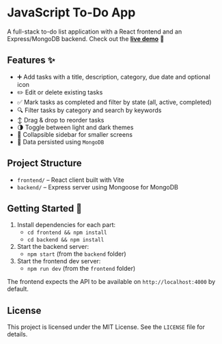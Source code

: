 # JavaScript To-Do App

A full-stack to-do list application with a React frontend and an Express/MongoDB backend. Check out the **[live demo](https://js-todo-app-ry7r.onrender.com/)** 🚀

## Features ✨

- ➕ Add tasks with a title, description, category, due date and optional icon
- ✏️ Edit or delete existing tasks
- ✅ Mark tasks as completed and filter by state (all, active, completed)
- 🔍 Filter tasks by category and search by keywords
- ↕️ Drag & drop to reorder tasks
- 🌗 Toggle between light and dark themes
- 📱 Collapsible sidebar for smaller screens
- 💾 Data persisted using `MongoDB`

## Project Structure

- `frontend/` – React client built with Vite
- `backend/` – Express server using Mongoose for MongoDB

## Getting Started 🚀

1. Install dependencies for each part:
   - `cd frontend && npm install`
   - `cd backend && npm install`
2. Start the backend server:
   - `npm start` (from the `backend` folder)
3. Start the frontend dev server:
   - `npm run dev` (from the `frontend` folder)

The frontend expects the API to be available on `http://localhost:4000` by default.

## License

This project is licensed under the MIT License. See the `LICENSE` file for details.
